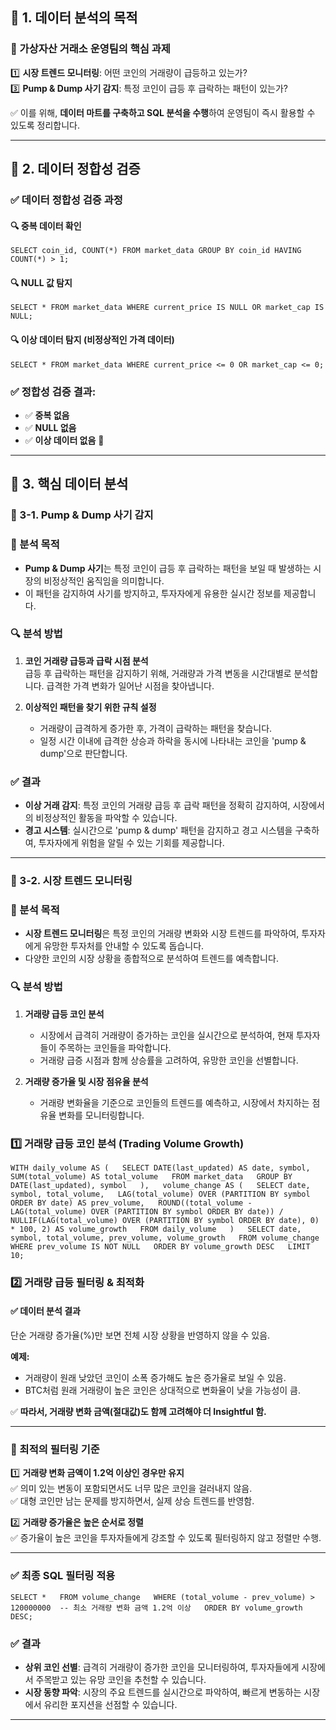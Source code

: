 ## 📌 1. 데이터 분석의 목적  

### 🎯 가상자산 거래소 운영팀의 핵심 과제  

1️⃣ **시장 트렌드 모니터링**: 어떤 코인의 거래량이 급등하고 있는가?  
3️⃣ **Pump & Dump 사기 감지**: 특정 코인이 급등 후 급락하는 패턴이 있는가?  

✅ 이를 위해, **데이터 마트를 구축하고 SQL 분석을 수행**하여 운영팀이 즉시 활용할 수 있도록 정리합니다.

---

## 📌 2. 데이터 정합성 검증  

### ✅ 데이터 정합성 검증 과정  

#### 🔍 중복 데이터 확인  
`SELECT coin_id, COUNT(*) FROM market_data GROUP BY coin_id HAVING COUNT(*) > 1;`

#### 🔍 NULL 값 탐지  
`SELECT * FROM market_data WHERE current_price IS NULL OR market_cap IS NULL;`

#### 🔍 이상 데이터 탐지 (비정상적인 가격 데이터)  
`SELECT * FROM market_data WHERE current_price <= 0 OR market_cap <= 0;`

### ✅ 정합성 검증 결과:  
- ✅ **중복 없음**  
- ✅ **NULL 없음**  
- ✅ **이상 데이터 없음** 🎉  

---

## 📌 3. 핵심 데이터 분석  

### 📌 3-1. Pump & Dump 사기 감지  

### 🎯 분석 목적  
- **Pump & Dump 사기**는 특정 코인이 급등 후 급락하는 패턴을 보일 때 발생하는 시장의 비정상적인 움직임을 의미합니다.  
- 이 패턴을 감지하여 사기를 방지하고, 투자자에게 유용한 실시간 정보를 제공합니다.

### 🔍 분석 방법  
1. **코인 거래량 급등과 급락 시점 분석**  
   급등 후 급락하는 패턴을 감지하기 위해, 거래량과 가격 변동을 시간대별로 분석합니다. 급격한 가격 변화가 일어난 시점을 찾아냅니다.  
   
2. **이상적인 패턴을 찾기 위한 규칙 설정**  
   - 거래량이 급격하게 증가한 후, 가격이 급락하는 패턴을 찾습니다.
   - 일정 시간 이내에 급격한 상승과 하락을 동시에 나타내는 코인을 'pump & dump'으로 판단합니다.

### ✅ 결과  
- **이상 거래 감지**: 특정 코인의 거래량 급등 후 급락 패턴을 정확히 감지하여, 시장에서의 비정상적인 활동을 파악할 수 있습니다.  
- **경고 시스템**: 실시간으로 'pump & dump' 패턴을 감지하고 경고 시스템을 구축하여, 투자자에게 위험을 알릴 수 있는 기회를 제공합니다.

---

### 📌 3-2. 시장 트렌드 모니터링  

### 🎯 분석 목적  
- **시장 트렌드 모니터링**은 특정 코인의 거래량 변화와 시장 트렌드를 파악하여, 투자자에게 유망한 투자처를 안내할 수 있도록 돕습니다.  
- 다양한 코인의 시장 상황을 종합적으로 분석하여 트렌드를 예측합니다.

### 🔍 분석 방법  
1. **거래량 급등 코인 분석**  
   - 시장에서 급격히 거래량이 증가하는 코인을 실시간으로 분석하여, 현재 투자자들이 주목하는 코인들을 파악합니다.  
   - 거래량 급증 시점과 함께 상승률을 고려하여, 유망한 코인을 선별합니다.

2. **거래량 증가율 및 시장 점유율 분석**  
   - 거래량 변화율을 기준으로 코인들의 트렌드를 예측하고, 시장에서 차지하는 점유율 변화를 모니터링합니다.

### 1️⃣ 거래량 급등 코인 분석 (Trading Volume Growth)  
`WITH daily_volume AS (  
    SELECT DATE(last_updated) AS date, symbol,  
           SUM(total_volume) AS total_volume  
    FROM market_data  
    GROUP BY DATE(last_updated), symbol  
),  
volume_change AS (  
    SELECT date, symbol, total_volume,  
           LAG(total_volume) OVER (PARTITION BY symbol ORDER BY date) AS prev_volume,  
           ROUND((total_volume - LAG(total_volume) OVER (PARTITION BY symbol ORDER BY date)) /  
                 NULLIF(LAG(total_volume) OVER (PARTITION BY symbol ORDER BY date), 0) * 100, 2) AS volume_growth  
    FROM daily_volume  
)  
SELECT date, symbol, total_volume, prev_volume, volume_growth  
FROM volume_change  
WHERE prev_volume IS NOT NULL  
ORDER BY volume_growth DESC  
LIMIT 10;`

### 2️⃣ 거래량 급등 필터링 & 최적화  

#### ✅ 데이터 분석 결과  
단순 거래량 증가율(%)만 보면 전체 시장 상황을 반영하지 않을 수 있음.  

**예제:**  
- 거래량이 원래 낮았던 코인이 소폭 증가해도 높은 증가율로 보일 수 있음.  
- BTC처럼 원래 거래량이 높은 코인은 상대적으로 변화율이 낮을 가능성이 큼.  

✅ **따라서, 거래량 변화 금액(절대값)도 함께 고려해야 더 Insightful 함.**  

---

### 🚀 최적의 필터링 기준  
1️⃣ **거래량 변화 금액이 1.2억 이상인 경우만 유지**  
   ✅ 의미 있는 변동이 포함되면서도 너무 많은 코인을 걸러내지 않음.  
   ✅ 대형 코인만 남는 문제를 방지하면서, 실제 상승 트렌드를 반영함.  

2️⃣ **거래량 증가율은 높은 순서로 정렬**  
   ✅ 증가율이 높은 코인을 투자자들에게 강조할 수 있도록 필터링하지 않고 정렬만 수행.  

---

### ✅ 최종 SQL 필터링 적용  
`SELECT *  
FROM volume_change  
WHERE (total_volume - prev_volume) > 120000000  -- 최소 거래량 변화 금액 1.2억 이상  
ORDER BY volume_growth DESC;`

### ✅ 결과  
- **상위 코인 선별**: 급격히 거래량이 증가한 코인을 모니터링하여, 투자자들에게 시장에서 주목받고 있는 유망 코인을 추천할 수 있습니다.  
- **시장 동향 파악**: 시장의 주요 트렌드를 실시간으로 파악하여, 빠르게 변동하는 시장에서 유리한 포지션을 선점할 수 있습니다.

---
